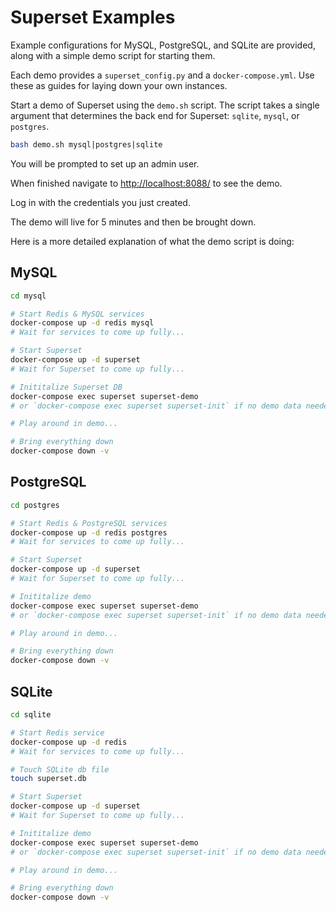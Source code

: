 # Superset Examples

Example configurations for MySQL, PostgreSQL, and SQLite are provided, along with a simple demo script for starting them.

Each demo provides a `superset_config.py` and a `docker-compose.yml`. Use these as guides for laying down your own instances.

Start a demo of Superset using the `demo.sh` script. The script takes a single argument that determines the back end for Superset: `sqlite`, `mysql`, or `postgres`.

```bash
bash demo.sh mysql|postgres|sqlite
```

You will be prompted to set up an admin user.

When finished navigate to [http://localhost:8088/](http://localhost:8088/) to see the demo.

Log in with the credentials you just created.

The demo will live for 5 minutes and then be brought down.

Here is a more detailed explanation of what the demo script is doing:

## MySQL

```bash
cd mysql

# Start Redis & MySQL services
docker-compose up -d redis mysql
# Wait for services to come up fully...

# Start Superset
docker-compose up -d superset
# Wait for Superset to come up fully...

# Inititalize Superset DB
docker-compose exec superset superset-demo
# or `docker-compose exec superset superset-init` if no demo data needed

# Play around in demo...

# Bring everything down
docker-compose down -v
```

## PostgreSQL

```bash
cd postgres

# Start Redis & PostgreSQL services
docker-compose up -d redis postgres
# Wait for services to come up fully...

# Start Superset
docker-compose up -d superset
# Wait for Superset to come up fully...

# Inititalize demo
docker-compose exec superset superset-demo
# or `docker-compose exec superset superset-init` if no demo data needed

# Play around in demo...

# Bring everything down
docker-compose down -v
```

## SQLite

```bash
cd sqlite

# Start Redis service
docker-compose up -d redis
# Wait for services to come up fully...

# Touch SQLite db file
touch superset.db

# Start Superset
docker-compose up -d superset
# Wait for Superset to come up fully...

# Inititalize demo
docker-compose exec superset superset-demo
# or `docker-compose exec superset superset-init` if no demo data needed

# Play around in demo...

# Bring everything down
docker-compose down -v
```
